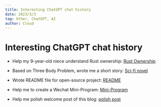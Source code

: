 ```yaml
---
title: Interesting ChatGPT chat history
date: 2023/3/3
tag: Other, ChatGPT, AI
author: Cloud
---
```


# Interesting ChatGPT chat history

<!-- ![Hello World](https://raw.githubusercontent.com/GitHubCloud/GitHubCloud/main/helloworld.gif) -->

- Help my 9-year-old niece understand Rust ownership: [Rust Ownership](https://sharegpt.com/c/odiqVsY)

- Based on Three Body Problem, wrote me a short story: [Sci-fi novel](https://sharegpt.com/c/rozqO8n)

- Wrote README file for open-source project: [README](https://sharegpt.com/c/sGvdR5V)

- Help me to create a Wechat Mini-Program: [Mini-Program](https://chat.openai.com/chat/8fcb714c-76d6-4391-9f23-ac2a9b9a371d)

- Help me polish welcome post of this blog: [polish post](https://sharegpt.com/c/lUwGZNL)